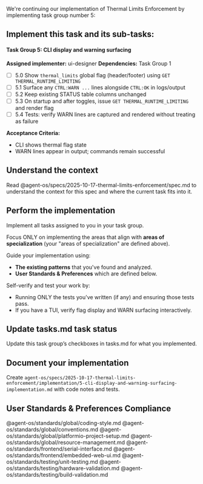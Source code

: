 We're continuing our implementation of Thermal Limits Enforcement by implementing task group number 5:

## Implement this task and its sub-tasks:

#### Task Group 5: CLI display and warning surfacing
**Assigned implementer:** ui-designer
**Dependencies:** Task Group 1

- [ ] 5.0 Show `thermal_limits` global flag (header/footer) using `GET THERMAL_RUNTIME_LIMITING`
- [ ] 5.1 Surface any `CTRL:WARN ...` lines alongside `CTRL:OK` in logs/output
- [ ] 5.2 Keep existing STATUS table columns unchanged
- [ ] 5.3 On startup and after toggles, issue `GET THERMAL_RUNTIME_LIMITING` and render flag
- [ ] 5.4 Tests: verify WARN lines are captured and rendered without treating as failure

**Acceptance Criteria:**
- CLI shows thermal flag state
- WARN lines appear in output; commands remain successful

## Understand the context

Read @agent-os/specs/2025-10-17-thermal-limits-enforcement/spec.md to understand the context for this spec and where the current task fits into it.

## Perform the implementation

Implement all tasks assigned to you in your task group.

Focus ONLY on implementing the areas that align with **areas of specialization** (your "areas of specialization" are defined above).

Guide your implementation using:
- **The existing patterns** that you've found and analyzed.
- **User Standards & Preferences** which are defined below.

Self-verify and test your work by:
- Running ONLY the tests you've written (if any) and ensuring those tests pass.
- If you have a TUI, verify flag display and WARN surfacing interactively.

## Update tasks.md task status

Update this task group’s checkboxes in tasks.md for what you implemented.

## Document your implementation

Create `agent-os/specs/2025-10-17-thermal-limits-enforcement/implementation/5-cli-display-and-warning-surfacing-implementation.md` with code notes and tests.

## User Standards & Preferences Compliance

@agent-os/standards/global/coding-style.md
@agent-os/standards/global/conventions.md
@agent-os/standards/global/platformio-project-setup.md
@agent-os/standards/global/resource-management.md
@agent-os/standards/frontend/serial-interface.md
@agent-os/standards/frontend/embedded-web-ui.md
@agent-os/standards/testing/unit-testing.md
@agent-os/standards/testing/hardware-validation.md
@agent-os/standards/testing/build-validation.md


